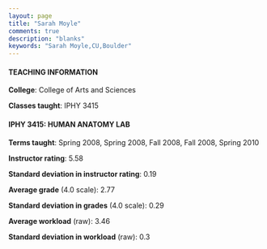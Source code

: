 ```yaml
---
layout: page
title: "Sarah Moyle" 
comments: true
description: "blanks"
keywords: "Sarah Moyle,CU,Boulder"
---
```

<head>
<script src="https://ajax.googleapis.com/ajax/libs/jquery/2.1.3/jquery.min.js"></script>
<script src="https://dl.dropboxusercontent.com/s/pc42nxpaw1ea4o9/highcharts.js?dl=0"></script>
<!-- <script src="../assets/js/highcharts.js"></script> -->
<style type="text/css">@font-face {
	font-family: "Bebas Neue";
	src: url(https://www.filehosting.org/file/details/544349/BebasNeue Regular.otf) format("opentype");
	}
	h1.Bebas { 
		font-family: "Bebas Neue", Verdana, Tahoma;
	}
</style>
</head>
	   
#### TEACHING INFORMATION

**College**: College of Arts and Sciences

**Classes taught**: IPHY 3415

#### IPHY 3415: HUMAN ANATOMY LAB

**Terms taught**: Spring 2008, Spring 2008, Fall 2008, Fall 2008, Spring 2010

**Instructor rating**: 5.58

**Standard deviation in instructor rating**: 0.19

**Average grade** (4.0 scale): 2.77

**Standard deviation in grades** (4.0 scale): 0.29

**Average workload** (raw): 3.46

**Standard deviation in workload** (raw): 0.3

